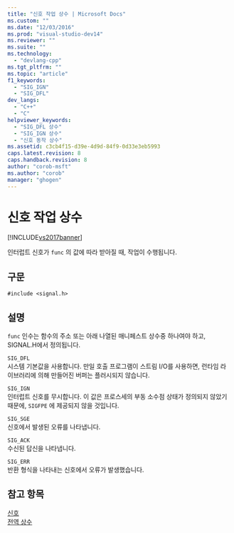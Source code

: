 ```yaml
---
title: "신호 작업 상수 | Microsoft Docs"
ms.custom: ""
ms.date: "12/03/2016"
ms.prod: "visual-studio-dev14"
ms.reviewer: ""
ms.suite: ""
ms.technology: 
  - "devlang-cpp"
ms.tgt_pltfrm: ""
ms.topic: "article"
f1_keywords: 
  - "SIG_IGN"
  - "SIG_DFL"
dev_langs: 
  - "C++"
  - "C"
helpviewer_keywords: 
  - "SIG_DFL 상수"
  - "SIG_IGN 상수"
  - "신호 동작 상수"
ms.assetid: c3cb4f15-d39e-4d9d-84f9-0d33e3eb5993
caps.latest.revision: 8
caps.handback.revision: 8
author: "corob-msft"
ms.author: "corob"
manager: "ghogen"
---
```

# 신호 작업 상수
[!INCLUDE[vs2017banner](../assembler/inline/includes/vs2017banner.md)]

인터럽트 신호가 `func` 의 값에 따라 받아질 때, 작업이 수행됩니다.  
  
## 구문  
  
```  
#include <signal.h>  
```  
  
## 설명  
 `func` 인수는 함수의 주소 또는 아래 나열된 매니페스트 상수중 하나여야 하고, SIGNAL.H에서 정의됩니다.  
  
 `SIG_DFL`  
 시스템 기본값을 사용합니다.  만일 호출 프로그램이 스트림 I\/O를 사용하면, 런타임 라이브러리에 의해 만들어진 버퍼는 플러시되지 않습니다.  
  
 `SIG_IGN`  
 인터럽트 신호를 무시합니다.  이 값은 프로스세의 부동 소수점 상태가 정의되지 않았기 때문에, `SIGFPE` 에 제공되지 않을 것입니다.  
  
 `SIG_SGE`  
 신호에서 발생된 오류를 나타냅니다.  
  
 `SIG_ACK`  
 수신된 답신을 나타냅니다.  
  
 `SIG_ERR`  
 반환 형식을 나타내는 신호에서 오류가 발생했습니다.  
  
## 참고 항목  
 [신호](../c-runtime-library/reference/signal.md)   
 [전역 상수](../c-runtime-library/global-constants.md)